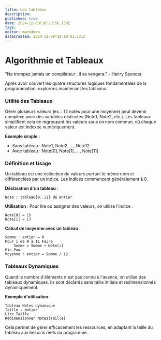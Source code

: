 ```yaml
---
title: Les tableaux
description: 
published: true
date: 2024-12-08T10:20:56.130Z
tags: 
editor: markdown
dateCreated: 2024-12-08T10:19:01.531Z
---
```


# Algorithmie et Tableaux

"Ne trompez jamais un compilateur ; il se vengera." - Henry Spencer.

Après avoir couvert les quatre structures logiques fondamentales de la programmation, explorons maintenant les tableaux.

### Utilité des Tableaux

Gérer plusieurs valeurs (ex. : 12 notes pour une moyenne) peut devenir complexe avec des variables distinctes (Note1, Note2, etc.). Les tableaux simplifient cela en regroupant les valeurs sous un nom commun, où chaque valeur est indexée numériquement.

**Exemple simple** :
- Sans tableau : Note1, Note2, ..., Note12
- Avec tableau : Note[0], Note[1], ..., Note[11]

### Définition et Usage

Un tableau est une collection de valeurs portant le même nom et différenciées par un indice. Les indices commencent généralement à 0.

**Déclaration d'un tableau** :
```pseudo
Note : tableau[0..11] de entier
```

**Utilisation** :
Pour lire ou assigner des valeurs, on utilise l'indice :
```pseudo
Note[0] = 15
Note[1] = 17
```

**Calcul de moyenne avec un tableau** :
```pseudo
Somme : entier = 0
Pour i de 0 à 11 Faire
    Somme = Somme + Note[i]
Fin Pour
Moyenne : entier = Somme / 12
```

### Tableaux Dynamiques

Quand le nombre d'éléments n'est pas connu à l'avance, on utilise des tableaux dynamiques. Ils sont déclarés sans taille initiale et redimensionnés dynamiquement.

**Exemple d'utilisation** :
```pseudo
Tableau Notes dynamique
Taille : entier
Lire Taille
Redimensionner Notes[Taille]
```

Cela permet de gérer efficacement les ressources, en adaptant la taille du tableau aux besoins réels du programme.